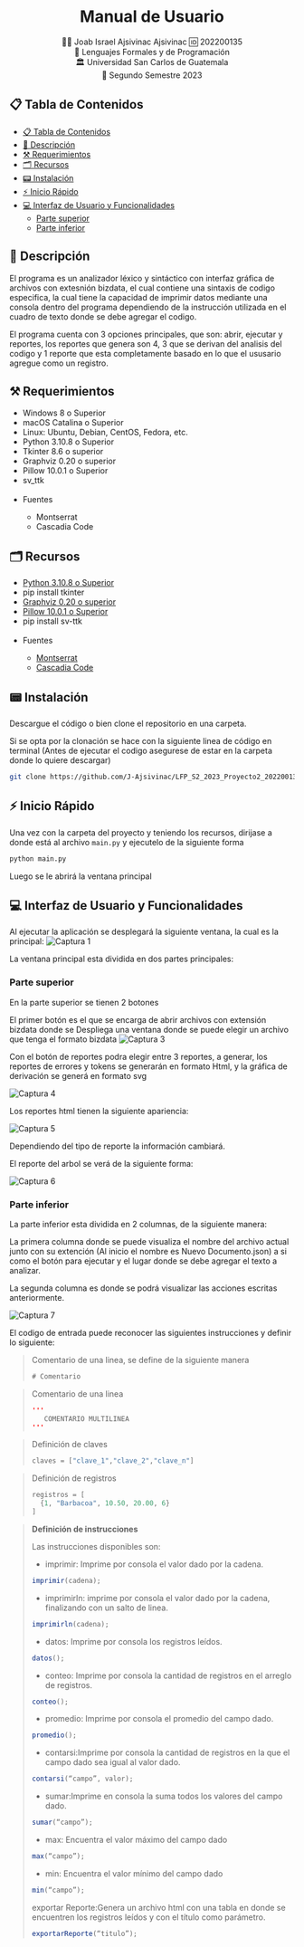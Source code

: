 <h1 align="center">Manual de Usuario</h1>

<div align="center">
🙍‍♂️ Joab Israel Ajsivinac Ajsivinac 🆔 202200135
</div>
<div align="center">
📕 Lenguajes Formales y de Programación
</div>
<div align="center"> 🏛 Universidad San Carlos de Guatemala</div>
<div align="center"> 📆 Segundo Semestre 2023</div>

<!-- Tabla de Contenidos -->
## 📋 Tabla de Contenidos

<!-- - [📋 Tabla de Contenidos](#-tabla-de-contenidos) -->
- [📋 Tabla de Contenidos](#-tabla-de-contenidos)
- [📖 Descripción](#-descripción)
- [⚒ Requerimientos](#-requerimientos)
- [🗂 Recursos](#-recursos)
- [📟 Instalación](#-instalación)
- [⚡ Inicio Rápido](#-inicio-rápido)
- [💻 Interfaz de Usuario y Funcionalidades](#-interfaz-de-usuario-y-funcionalidades)
  - [Parte superior](#parte-superior)
  - [Parte inferior](#parte-inferior)


<!-- Requerimientos -->
## 📖 Descripción
El programa es un analizador léxico y sintáctico con interfaz gráfica de archivos con extesnión bizdata, el cual contiene una sintaxis de codigo especifica, la cual tiene la capacidad de imprimir datos mediante una consola dentro del programa dependiendo de la instrucción utilizada en el cuadro de texto donde se debe agregar el codigo.

El programa cuenta con 3 opciones principales, que son: abrir, ejecutar y reportes, los reportes que genera son 4, 3 que se derivan del analisis del codigo y 1 reporte que esta completamente basado en lo que el ususario agregue como un registro.

## ⚒ Requerimientos
<ul>
  <li>Windows 8 o Superior</li>
  <li>macOS Catalina o Superior</li>
  <li>Linux: Ubuntu, Debian, CentOS, Fedora, etc.</li>
  <li>Python 3.10.8 o Superior</li>
  <li>Tkinter 8.6 o superior</li>
  <li>Graphviz 0.20 o superior</li>
  <li>Pillow 10.0.1 o Superior</li>
  <li>sv_ttk</li>
  <br>
  <li>Fuentes</li>
  <ul>
  <li>Montserrat </li>
  <li>Cascadia Code</li></ul>
  
</ul>

## 🗂 Recursos
<ul>
  <li><a href="https://www.python.org/downloads/">Python 3.10.8 o Superior</a></li>
  <li>pip install tkinter</li>
  <li><a href="https://pypi.org/project/graphviz/">Graphviz 0.20 o superior</a></li>
  <li><a href="https://pypi.org/project/Pillow/">Pillow 10.0.1 o Superior</a></li>
  <li>pip install sv-ttk</li>
  <br>
  <li>Fuentes</li>
  <ul>
  <li><a href="https://fonts.google.com/specimen/Montserrat">Montserrat </a></li>
  <li><a href="https://github.com/microsoft/cascadia-code">Cascadia Code</a></li>
  </ul>
  
</ul>

## 📟 Instalación
Descargue el código o bien clone el repositorio en una carpeta.

Si se opta por la clonación se hace con la siguiente linea de código en terminal (Antes de ejecutar el codigo asegurese de estar en la carpeta donde lo quiere descargar)

```bash
git clone https://github.com/J-Ajsivinac/LFP_S2_2023_Proyecto2_202200135
```

## ⚡ Inicio Rápido
Una vez con la carpeta del proyecto y teniendo los recursos, dirijase a donde está al archivo `main.py` y ejecutelo de la siguiente forma

```bash
python main.py
```

Luego se le abrirá la ventana principal

## 💻 Interfaz de Usuario y Funcionalidades
Al ejecutar la aplicación se desplegará la siguiente ventana, la cual es la principal:
![Captura 1](https://i.imgur.com/7IUQk3y.png)

La ventana principal esta dividida en dos partes principales:

### Parte superior
En la parte superior se tienen 2 botones

El primer botón es el que se encarga de abrir archivos con extensión bizdata
donde se Despliega una ventana donde se puede elegir un archivo que tenga el formato bizdata
![Captura 3](https://i.imgur.com/8j2IFtK.png)

Con el botón de reportes podra elegir entre 3 reportes, a generar, los reportes de errores y tokens se generarán en formato Html, y la gráfica de derivación se generá en formato svg

![Captura 4](https://i.imgur.com/2hrobz1.png)

Los reportes html tienen la siguiente apariencia:

![Captura 5](https://i.imgur.com/9fxS9K4.png)

Dependiendo del tipo de reporte la información cambiará.

El reporte del arbol se verá de la siguiente forma:

![Captura 6](https://i.imgur.com/felVhwb.png)

### Parte inferior
La parte inferior esta dividida en 2 columnas, de la siguiente manera:

La primera columna donde se puede visualiza el nombre del archivo actual junto con su extención (Al inicio el nombre es Nuevo Documento.json) a si como el botón para ejecutar y el lugar donde se debe agregar el texto a analizar.

La segunda columna es donde se podrá visualizar las acciones escritas anteriormente.

![Captura 7](https://i.imgur.com/7IUQk3y.png)

El codigo de entrada puede reconocer las siguientes instrucciones y definir lo siguiente:

>Comentario de una linea, se define de la siguiente manera
>```java
># Comentario
>```

>Comentario de una linea
>```java
>'''
>    COMENTARIO MULTILINEA
>'''
>```

>Definición de claves
>```java
> claves = ["clave_1","clave_2","clave_n"]
>```

>Definición de registros
>```java
> registros = [
>   {1, "Barbacoa", 10.50, 20.00, 6}
>]
>```


> **Definición de instrucciones**
>
> Las instrucciones disponibles son:
> * imprimir: Imprime por consola el valor dado por la cadena.
>
> ```java
> imprimir(cadena);
>```
>
> * imprimirln: imprime por consola el valor dado por la cadena, finalizando con un salto de linea.
> ```java
> imprimirln(cadena);
>```
> * datos: Imprime por consola los registros leídos.
> ```java
> datos();
>```
> * conteo: Imprime por consola la cantidad de registros en el arreglo de registros.
> ```java
> conteo();
>```
> * promedio: Imprime por consola el promedio del campo dado.
> ```java
> promedio();
>```
> * contarsi:Imprime por consola la cantidad de registros en la que el campo dado sea igual al valor dado.
> ```java
> contarsi(“campo”, valor);
>```
> * sumar:Imprime en consola la suma todos los valores del campo dado.
> ```java
> sumar(“campo”);
>```
> * max: Encuentra el valor máximo del campo dado
> ```java
> max(“campo”);
>```
> * min: Encuentra el valor mínimo del campo dado
> ```java
> min(“campo”);
>```
> exportar Reporte:Genera un archivo html con una tabla en donde se encuentren los registros leídos y con el título como parámetro.
> ```java
> exportarReporte(“titulo”);
>```
